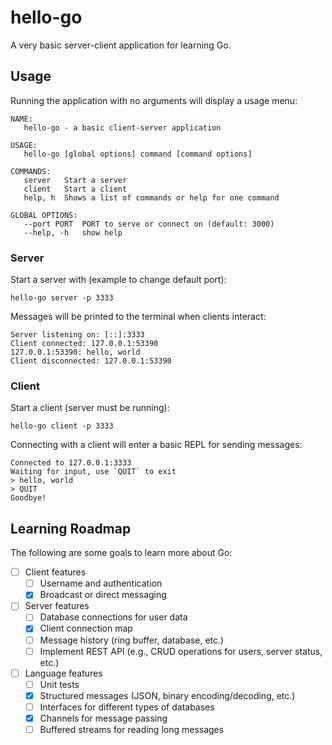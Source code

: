 # hello-go

A very basic server-client application for learning Go.

## Usage

Running the application with no arguments will display a usage menu:


```
NAME:
   hello-go - a basic client-server application

USAGE:
   hello-go [global options] command [command options]

COMMANDS:
   server   Start a server
   client   Start a client
   help, h  Shows a list of commands or help for one command

GLOBAL OPTIONS:
   --port PORT  PORT to serve or connect on (default: 3000)
   --help, -h   show help

```


### Server

Start a server with (example to change default port):

```
hello-go server -p 3333
```

Messages will be printed to the terminal when clients interact:

```
Server listening on: [::]:3333
Client connected: 127.0.0.1:53390
127.0.0.1:53390: hello, world
Client disconnected: 127.0.0.1:53390
```

### Client

Start a client (server must be running):

```
hello-go client -p 3333
```

Connecting with a client will enter a basic REPL for sending messages:

```
Connected to 127.0.0.1:3333
Waiting for input, use `QUIT` to exit
> hello, world
> QUIT
Goodbye!
```

## Learning Roadmap

The following are some goals to learn more about Go:

- [ ] Client features
    - [ ] Username and authentication
    - [x] Broadcast or direct messaging
- [ ] Server features
    - [ ] Database connections for user data
    - [x] Client connection map
    - [ ] Message history (ring buffer, database, etc.)
    - [ ] Implement REST API (e.g., CRUD operations for users, server status, etc.)
- [ ] Language features
    - [ ] Unit tests
    - [x] Structured messages (JSON, binary encoding/decoding, etc.)
    - [ ] Interfaces for different types of databases
    - [x] Channels for message passing
    - [ ] Buffered streams for reading long messages
